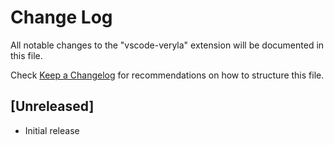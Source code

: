 # Change Log

All notable changes to the "vscode-veryla" extension will be documented in this file.

Check [Keep a Changelog](http://keepachangelog.com/) for recommendations on how to structure this file.

## [Unreleased]

- Initial release